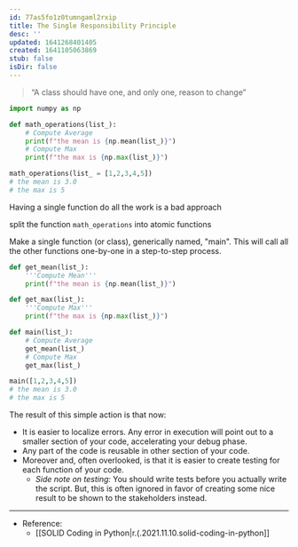 ```yaml
---
id: 77as5fo1z0tumngaml2rxip
title: The Single Responsibility Principle
desc: ''
updated: 1641268401405
created: 1641105063869
stub: false
isDir: false
---
```



> “A class should have one, and only one, reason to change”

```python
import numpy as np

def math_operations(list_):
    # Compute Average
    print(f"the mean is {np.mean(list_)}")
    # Compute Max
    print(f"the max is {np.max(list_)}") 

math_operations(list_ = [1,2,3,4,5])
# the mean is 3.0
# the max is 5
```

Having a single function do all the work is a bad approach

split the function `math_operations` into atomic functions

Make a single function (or class), generically named, "main". This will call all the other functions one-by-one in a step-to-step process.

```python
def get_mean(list_):
    '''Compute Mean'''
    print(f"the mean is {np.mean(list_)}") 

def get_max(list_):
    '''Compute Max'''
    print(f"the max is {np.max(list_)}") 

def main(list_): 
    # Compute Average
    get_mean(list_)
    # Compute Max
    get_max(list_)

main([1,2,3,4,5])
# the mean is 3.0
# the max is 5
```

The result of this simple action is that now:

- It is easier to localize errors. Any error in execution will point out to a smaller section of your code, accelerating your debug phase.
- Any part of the code is reusable in other section of your code.
- Moreover and, often overlooked, is that it is easier to create testing for each function of your code. 
  - _Side note on testing:_ You should write tests before you actually write the script. But, this is often ignored in favor of creating some nice result to be shown to the stakeholders instead.

---

- Reference:
  - [[SOLID Coding in Python|r.(.2021.11.10.solid-coding-in-python]]

